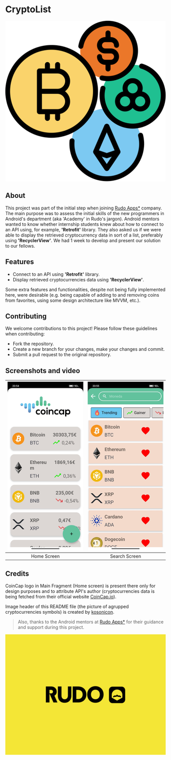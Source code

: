 # CryptoList
![Cryptocurrencias logo](cryptocurrencies.png)

## About



This project was part of the initial step when joining [Rudo Apps*](https://rudo.es/) company. The main purpose was to assess the initial skills of the new programmers in Android's department (aka 'Academy' in Rudo's jargon). 
Android mentors wanted to know whether internship students knew about how to connect to an API using, for example, **'Retrofit'** library. They also asked us if we were able to display the retrieved cryptocurrency data in sort of a list, preferably using **'RecyclerView'**. We had 1 week to develop and present our solution to our fellows.


## Features
- Connect to an API using **'Retrofit'** library.
- Display retrieved cryptocurrencies data using **'RecyclerView'**.


Some extra features and functionalities, despite not being fully implemented here, were desirable (e.g. being capable of adding to and removing coins from favorites, using some design architecture like MVVM, etc.).

## Contributing
We welcome contributions to this project! Please follow these guidelines when contributing:
- Fork the repository.
- Create a new branch for your changes, make your changes and commit.
- Submit a pull request to the original repository.

## Screenshots and video
| ![Home](Home.jpg) | ![Search](Search.jpg) |
|:------------------------------------:|:-----------------------------:|
| Home Screen                           | Search Screen                   |

## Credits
CoinCap logo in Main Fragment (Home screen) is present there only for design purposes and to attribute API's author (cryptocurrencies data is being fetched from their official website [CoinCap.io]( https://coincap.io/)).

Image header of this README file (the picture of agrupped cryptocurrencies symbols) is created by [kosonicon](https://www.flaticon.com/free-icons/cryptocurrency).
> Also, thanks to the Android mentors at [Rudo Apps*](https://es.linkedin.com/company/rudo) for their guidance and support during this project.

![Rudo Apps logo](rudo.png)



